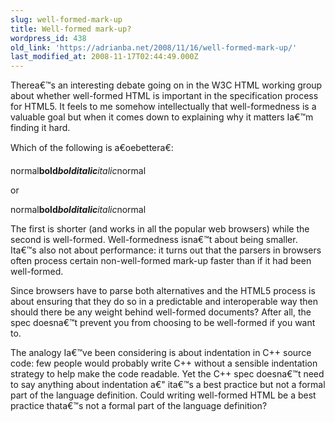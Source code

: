 ```yaml
---
slug: well-formed-mark-up
title: Well-formed mark-up?
wordpress_id: 438
old_link: 'https://adrianba.net/2008/11/16/well-formed-mark-up/'
last_modified_at: 2008-11-17T02:44:49.000Z
---
```


Therea€™s an interesting debate going on in the W3C HTML working group about whether well-formed HTML is important in the specification process for HTML5. It feels to me somehow intellectually that well-formedness is a valuable goal but when it comes down to explaining why it matters Ia€™m finding it hard.

 

Which of the following is a€oebettera€:

 

normal<b>**bold**<i>_**bolditalic**_</b>_italic_</i>normal

 

or

 

normal<b>**bold**<i>_**bolditalic**_</i></b><i>_italic_</i>normal

 

The first is shorter (and works in all the popular web browsers) while the second is well-formed. Well-formedness isna€™t about being smaller. Ita€™s also not about performance: it turns out that the parsers in browsers often process certain non-well-formed mark-up faster than if it had been well-formed.

 

Since browsers have to parse both alternatives and the HTML5 process is about ensuring that they do so in a predictable and interoperable way then should there be any weight behind well-formed documents? After all, the spec doesna€™t prevent you from choosing to be well-formed if you want to.

 

The analogy Ia€™ve been considering is about indentation in C++ source code: few people would probably write C++ without a sensible indentation strategy to help make the code readable. Yet the C++ spec doesna€™t need to say anything about indentation a€" ita€™s a best practice but not a formal part of the language definition. Could writing well-formed HTML be a best practice thata€™s not a formal part of the language definition?

 
